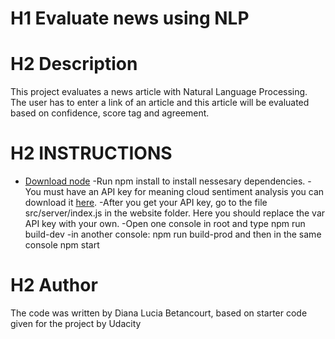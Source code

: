 # H1 Evaluate news using NLP
# H2 Description 
This project evaluates a news article with Natural Language Processing. 
The user has to enter a link of an article and this article will be evaluated based on confidence, score tag and agreement. 
# H2 INSTRUCTIONS
- [Download node](https://nodejs.org/en/)
-Run npm install to install nessesary dependencies.
-You must have an API key for  meaning cloud sentiment analysis you can download it [here](https://www.meaningcloud.com/ "meaning cloud"). 
-After you get your API key, go to the file src/server/index.js in the website folder. Here you should replace the var API key with your own.
-Open one console in root and type npm run build-dev
-in another console: npm run build-prod and then in the same console npm start

# H2 Author

The code was written by Diana Lucia Betancourt, based on starter code given for the project by Udacity
